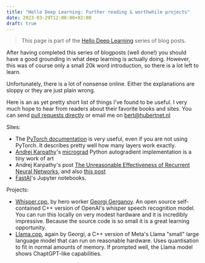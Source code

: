 ```yaml
---
title: "Hello Deep Learning: Further reading & worthwhile projects"
date: 2023-03-29T12:00:00+02:00
draft: true
---
```

> This page is part of the [Hello Deep Learning](../hello-deep-learning) series of blog posts.

After having completed this series of blogposts (well done!) you should have a good grounding in what deep learning is actually doing. However, this was of course only a small 20k word introduction, so there is a lot left to learn.

Unfortunately, there is a lot of nonsense online. Either the explanations are sloppy or they are just plain wrong. 

Here is an as yet pretty short list of things I've found to be useful. I very much hope to hear from readers about their favorite books and sites. You can send [pull requests directly](https://github.com/berthubert/hello-dl-posts/blob/main/dl-and-now-what/index.md) or email me on bert@hubertnet.nl

Sites:
 * The [PyTorch documentation](https://pytorch.org/docs/stable/index.html) is very useful, even if you are not using PyTorch. It describes pretty well how many layers work exactly.
 * [Andrej Karpathy](https://twitter.com/karpathy)'s [micrograd](https://github.com/karpathy/micrograd) Python autogradient implementation is a tiny work of art
 * Andrej Karpathy's post [The Unreasonable Effectiveness of Recurrent Neural Networks](https://karpathy.github.io/2015/05/21/rnn-effectiveness/), and also [this post](https://karpathy.github.io/2019/04/25/recipe/)
 * [FastAI](https://fast.ai)'s Jupyter notebooks.

Projects:
 * [Whisper.cpp](https://github.com/ggerganov/whisper.cpp), by hero worker [Georgi Gerganov](https://ggerganov.com/). An open source self-contained C++ version of OpenAI's whisper speech recognition model. You can run this locally on very modest hardware and it is incredibly impressive. Because the source code is so small it is a great learning opportunity.
 * [Llama.cpp](https://github.com/ggerganov/llama.cpp), again by Georgi, a C++ version of Meta's Llama "small" large language model that can run on reasonable hardware. Uses quantisation to fit in normal amounts of memory. If prompted well, the Llama model shows ChaptGPT-like capabilities.
 

